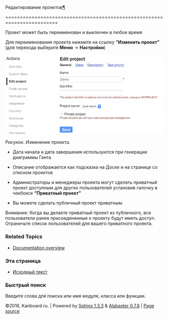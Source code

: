 Редактирование проектов[¶](#editing-projects "Ссылка на этот заголовок")

========================================================================



Проект может быть переименован и выключен в любое время



Для переименования проекта нажмите на ссылку **“Изменить проект”** (для перехода выберите **Меню** -\> **Настройки**)



![Project edition](_images/project-edition.png)



Рисунок. Изменение проекта.



-   Дата начала и дата завершения используются при генерации диаграммы Ганта



-   Описание отображается как подсказка на Доске и на странице со списком проектов



-   Администраторы и менеджеры проекта могут сделать приватный проект доступным для других пользователей установив галочку в чекбоксе **“Приватный проект”**



-   Вы можете сделать публичный проект приватным.



Внимание: Когда вы делаете приватный проект из публичного, все пользователи ранее присоединенные к проекту будут иметь доступ. Ограничьте список пользователей для вашего приватного проекта.



### Related Topics



-   [Documentation overview](index.markdown)



### Эта страница



-   [Исходный текст](_sources/editing-projects.txt)



### Быстрый поиск



Введите слова для поиска или имя модуля, класса или функции.



©2016, Kanboard.ru. | Powered by [Sphinx 1.3.3](http://sphinx-doc.org/) & [Alabaster 0.7.8](https://github.com/bitprophet/alabaster) | [Page source](_sources/editing-projects.txt)

